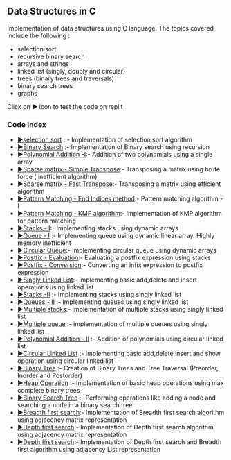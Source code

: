 ## Data Structures in C
Implementation of data structures using C language. The topics covered include the following :
*  selection sort
*  recursive binary search
*  arrays and strings
*  linked list (singly, doubly and circular)
*  trees (binary trees and traversals)
*  binary search trees
*  graphs

Click on :arrow_forward: icon to test the code on replit

### Code Index

* [:arrow_forward:](https://replit.com/@SahilKhirwal/Data-Structures-Lab#selectionsort.c)[selection sort](https://github.com/SalientPharaoh/Basic_Data_Structures/blob/main/selectionsort.c) : - Implementation of selection sort algorithm
* [:arrow_forward:](https://replit.com/@SahilKhirwal/Data-Structures-Lab#binarysearch.c)[Binary Search](https://github.com/SalientPharaoh/Basic_Data_Structures/blob/main/binarysearch.c) :- Implementation of Binary search using recursion
* [:arrow_forward:](https://replit.com/@SahilKhirwal/Data-Structures-Lab#polynomial.c)[Polynomial Addition -I](https://github.com/SalientPharaoh/Basic_Data_Structures/blob/main/polynomial_addition_1.c):- Addition of two polynomials using a single array
* [:arrow_forward:](https://replit.com/@SahilKhirwal/Data-Structures-Lab#simpletranspose.c)[Sparse matrix - Simple Transpose](https://github.com/SalientPharaoh/Basic_Data_Structures/blob/main/simple_transpose.c):- Transposing a matrix using brute force ( inefficient algorithm)
* [:arrow_forward:](https://replit.com/@SahilKhirwal/Data-Structures-Lab#fasttranspose.c)[Sparse matrix - Fast Transpose](https://github.com/SalientPharaoh/Basic_Data_Structures/blob/main/fast_transpose.c):- Transposing a matrix using efficient algorithm
* [:arrow_forward:](https://replit.com/@SahilKhirwal/Data-Structures-Lab#endindices.c)[Pattern Matching - End Indices method](https://github.com/SalientPharaoh/Basic_Data_Structures/blob/main/end_indices_algo.c):- Pattern matching algorithm - I
* [:arrow_forward:](https://replit.com/@SahilKhirwal/Data-Structures-Lab#kmpalgo.c)[Pattern Matching - KMP algorithm](https://github.com/SalientPharaoh/Basic_Data_Structures/blob/main/kmp_algorithm.c):- Implementation of KMP algorithm for pattern matching
* [:arrow_forward:](https://replit.com/@SahilKhirwal/Data-Structures-Lab#dynamicstack.c)[Stacks - I](https://github.com/SalientPharaoh/Basic_Data_Structures/blob/main/stack_1.c):- Implementing stacks using dynamic arrays
* [:arrow_forward:](https://replit.com/@SahilKhirwal/Data-Structures-Lab#dynamicqueue.c)[Queue - I](https://github.com/SalientPharaoh/Basic_Data_Structures/blob/main/queue_1.c) :- Implementing queue using dynamic linear array. Highly memory inefficient
* [:arrow_forward:](https://replit.com/@SahilKhirwal/Data-Structures-Lab#circularqueue.c)[Circular Queue](https://github.com/SalientPharaoh/Basic_Data_Structures/blob/main/circularqueue.c):- Implementing circular queue using dynamic arrays
* [:arrow_forward:](https://replit.com/@SahilKhirwal/Data-Structures-Lab#posteval.c)[Postfix - Evaluation](https://github.com/SalientPharaoh/Basic_Data_Structures/blob/main/postfixevaluation.c):- Evaluating a postfix expression using stacks
* [:arrow_forward:](https://replit.com/@SahilKhirwal/Data-Structures-Lab#intopost.c)[Postfix - Conversion](https://github.com/SalientPharaoh/Basic_Data_Structures/blob/main/infixtopostfix.c):- Converting an infix expression to postfix expression
* [:arrow_forward:](https://replit.com/@SahilKhirwal/Data-Structures-Lab#singlelinkedlist.c)[Singly Linked List](https://github.com/SalientPharaoh/Basic_Data_Structures/blob/main/singlylinkedlist_1.c):- implementing basic add,delete and insert operations using linked list
* [:arrow_forward:](https://replit.com/@SahilKhirwal/Data-Structures-Lab#linkstack.c)[Stacks -II](https://github.com/SalientPharaoh/Basic_Data_Structures/blob/main/stack_2.c) :- Implementing stacks using singly linked list
* [:arrow_forward:](https://replit.com/@SahilKhirwal/Data-Structures-Lab#linkqueue.c)[Queues - II](https://github.com/SalientPharaoh/Basic_Data_Structures/blob/main/queue_2.c) :- Implementing queues using singly linked list
* [:arrow_forward:](https://replit.com/@SahilKhirwal/Data-Structures-Lab#multistack.c)[Multiple stacks](https://github.com/SalientPharaoh/Basic_Data_Structures/blob/main/multiple_stack.c):- Implementation of multiple stacks using singly linked list
* [:arrow_forward:](https://replit.com/@SahilKhirwal/Data-Structures-Lab#multiqueue.c)[Multiple queue](https://github.com/SalientPharaoh/Basic_Data_Structures/blob/main/multiple_queue.c) :- implementation of multiple queues using singly linked list
* [:arrow_forward:](https://replit.com/@SahilKhirwal/Data-Structures-Lab#linkedpolynomial.c)[Polynomial Addition - II](https://github.com/SalientPharaoh/Basic_Data_Structures/blob/main/polynomial_addition_2.c) :- Addition of polynomials using circular linked list
* [:arrow_forward:](https://replit.com/@SahilKhirwal/Data-Structures-Lab#linkedcircular.c)[Circular Linked List](https://github.com/SalientPharaoh/Basic_Data_Structures/blob/main/circular_linked_list.c) :- Implementing basic add,delete,insert and show operation using circular linked list
* [:arrow_forward:](https://replit.com/@SahilKhirwal/Data-Structures-Lab#BinaryTree.c)[Binary Tree](https://github.com/SalientPharaoh/Basic_Data_Structures/blob/main/binary_tree.c) :- Creation of Binary Trees and Tree Traversal (Preorder, Inorder and Postorder)
* [:arrow_forward:](https://replit.com/@SahilKhirwal/Data-Structures-Lab#maxheap.c)[Heap Operation](https://github.com/SalientPharaoh/Basic_Data_Structures/blob/main/maxheap.c) :- Implementation of basic heap operations using max complete binary trees
* [:arrow_forward:](https://replit.com/@SahilKhirwal/Data-Structures-Lab#binarysearchtree.c)[Binary Search Tree](https://github.com/SalientPharaoh/Basic_Data_Structures/blob/main/bst.c) :- Performing operations like adding a node and searching a node in a binary search tree
* [:arrow_forward:](https://replit.com/@SahilKhirwal/Data-Structures-Lab#bfs.c)[Breadth first search](https://github.com/SalientPharaoh/Basic_Data_Structures/blob/main/bfs_matrix.c):- Implementation of Breadth first search algorithm using adjacency matrix representation
* [:arrow_forward:](https://replit.com/@SahilKhirwal/Data-Structures-Lab#dfs.c)[Depth first search](https://github.com/SalientPharaoh/Basic_Data_Structures/blob/main/dfs_matrix.c):- Implementation of Depth first search algorithm using adjacency matrix representation
* [:arrow_forward:]()[Depth first search](https://github.com/SalientPharaoh/Basic_Data_Structures/blob/main/bfs_dfs.c):- Implementation of Depth first search and Breadth first algorithm using adjacency List representation
